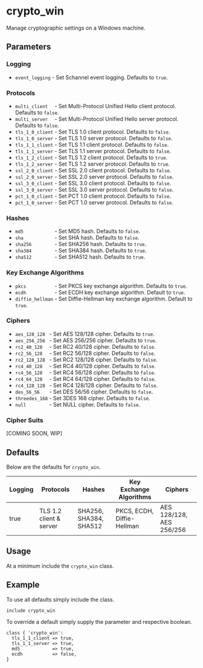 
# crypto_win

Manage cryptographic settings on a Windows machine.

## Parameters

### Logging
 * ``` event_logging ``` - Set Schannel event logging. Defaults to `true`.

### Protocols
 * ``` multi_client   ``` - Set Multi-Protocol Unified Hello client protocol. Defaults to `false`.
 * ``` multi_server   ``` - Set Multi-Protocol Unified Hello server protocol. Defaults to `false`.
 * ``` tls_1_0_client ``` - Set TLS 1.0 client protocol. Defaults to `false`.
 * ``` tls_1_0_server ``` - Set TLS 1.0 server protocol. Defaults to `false`.
 * ``` tls_1_1_client ``` - Set TLS 1.1 client protocol. Defaults to `false`.
 * ``` tls_1_1_server ``` - Set TLS 1.1 server protocol. Defaults to `false`.
 * ``` tls_1_2_client ``` - Set TLS 1.2 client protocol. Defaults to `true`.
 * ``` tls_1_2_server ``` - Set TLS 1.2 server protocol. Defaults to `true`.
 * ``` ssl_2_0_client ``` - Set SSL 2.0 client protocol. Defaults to `false`.
 * ``` ssl_2_0_server ``` - Set SSL 2.0 server protocol. Defaults to `false`.
 * ``` ssl_3_0_client ``` - Set SSL 3.0 client protocol. Defaults to `false`.
 * ``` ssl_3_0_server ``` - Set SSL 3.0 server protocol. Defaults to `false`.
 * ``` pct_1_0_client ``` - Set PCT 1.0 client protocol. Defaults to `false`.
 * ``` pct_1_0_server ``` - Set PCT 1.0 server protocol. Defaults to `false`.

### Hashes
 * ``` md5            ``` - Set MD5 hash. Defaults to `false`.
 * ``` sha            ``` - Set SHA hash. Defaults to `false`.
 * ``` sha256         ``` - Set SHA256 hash. Defaults to `true`.
 * ``` sha384         ``` - Set SHA384 hash. Defaults to `true`.
 * ``` sha512         ``` - Set SHA512 hash. Defaults to `true`.

### Key Exchange Algorithms
 * ``` pkcs           ``` - Set PKCS key exchange algorithm. Defaults to `true`.
 * ``` ecdh           ``` - Set ECDH key exchange algorithm. Default to `true`.
 * ``` diffie_hellman ``` - Set Diffie-Hellman key exchange algorithm. Default to `true`.

### Ciphers
 * ``` aes_128_128  ``` - Set AES 128/128 cipher. Defaults to `true`.
 * ``` aes_256_256  ``` - Set AES 256/256 cipher. Defaults to `true`.
 * ``` rc2_40_128   ``` - Set RC2 40/128 cipher. Defaults to `false`.
 * ``` rc2_56_128   ``` - Set RC2 56/128 cipher. Defaults to `false`.
 * ``` rc2_128_128  ``` - Set RC2 128/128 cipher. Defaults to `false`.
 * ``` rc4_40_128   ``` - Set RC4 40/128 cipher. Defaults to `false`.
 * ``` rc4_56_128   ``` - Set RC4 56/128 cipher. Defaults to `false`.
 * ``` rc4_64_128   ``` - Set RC4 64/128 cipher. Defaults to `false`.
 * ``` rc4_128_128  ``` - Set RC4 128/128 cipher. Defaults to `false`.
 * ``` des_56_56    ``` - Set DES 56/56 cipher. Defaults to `false`.
 * ``` threedes_168 ``` - Set 3DES 168 cipher. Defaults to `false`.
 * ``` null         ``` - Set NULL cipher. Defaults to `false`.

### Cipher Suits
[COMING SOON, WIP]

## Defaults
Below are the defaults for `crypto_win`.

|Logging|Protocols|Hashes|Key Exchange Algorithms|Ciphers|
|---|---|---|---|---|
|true|TLS 1.2 client & server|SHA256, SHA384, SHA512|PKCS, ECDH, Diffie-Hellman|AES 128/128, AES 256/256|

## Usage
At a minimum include the `crypto_win` class.

## Example
To use all defaults simply include the class.

```
include crypto_win
```

To override a default simply supply the parameter and respective boolean.
```
class { 'crypto_win':
  tls_1_1_client => true,
  tls_1_1_server => true,
  md5            => true,
  ecdh           => false,
}
```